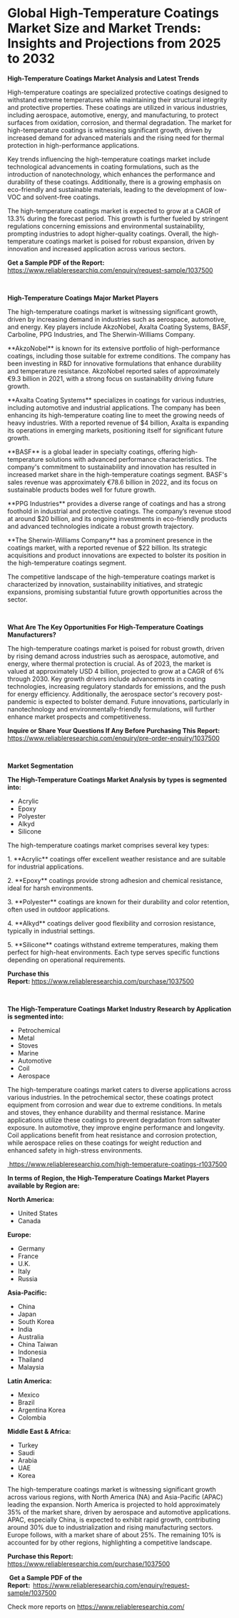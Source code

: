 <p><h1>Global High-Temperature Coatings Market Size and Market Trends: Insights and Projections from 2025 to 2032</h1></p><p><strong>High-Temperature Coatings Market Analysis and Latest Trends</strong></p>
<p><p>High-temperature coatings are specialized protective coatings designed to withstand extreme temperatures while maintaining their structural integrity and protective properties. These coatings are utilized in various industries, including aerospace, automotive, energy, and manufacturing, to protect surfaces from oxidation, corrosion, and thermal degradation. The market for high-temperature coatings is witnessing significant growth, driven by increased demand for advanced materials and the rising need for thermal protection in high-performance applications.</p><p>Key trends influencing the high-temperature coatings market include technological advancements in coating formulations, such as the introduction of nanotechnology, which enhances the performance and durability of these coatings. Additionally, there is a growing emphasis on eco-friendly and sustainable materials, leading to the development of low-VOC and solvent-free coatings. </p><p>The high-temperature coatings market is expected to grow at a CAGR of 13.3% during the forecast period. This growth is further fueled by stringent regulations concerning emissions and environmental sustainability, prompting industries to adopt higher-quality coatings. Overall, the high-temperature coatings market is poised for robust expansion, driven by innovation and increased application across various sectors.</p></p>
<p><strong>Get a Sample PDF of the Report:&nbsp;</strong> <a href="https://www.reliableresearchiq.com/enquiry/request-sample/1037500?utm_campaign=3058&utm_medium=2&utm_source=Github&utm_content=ia&utm_term=21032025&utm_id=high-temperature-coatings">https://www.reliableresearchiq.com/enquiry/request-sample/1037500</a></p>
<p>&nbsp;</p>
<p><strong>High-Temperature Coatings Major Market Players</strong></p>
<p><p>The high-temperature coatings market is witnessing significant growth, driven by increasing demand in industries such as aerospace, automotive, and energy. Key players include AkzoNobel, Axalta Coating Systems, BASF, Carboline, PPG Industries, and The Sherwin-Williams Company.</p><p>**AkzoNobel** is known for its extensive portfolio of high-performance coatings, including those suitable for extreme conditions. The company has been investing in R&D for innovative formulations that enhance durability and temperature resistance. AkzoNobel reported sales of approximately €9.3 billion in 2021, with a strong focus on sustainability driving future growth.</p><p>**Axalta Coating Systems** specializes in coatings for various industries, including automotive and industrial applications. The company has been enhancing its high-temperature coating line to meet the growing needs of heavy industries. With a reported revenue of $4 billion, Axalta is expanding its operations in emerging markets, positioning itself for significant future growth.</p><p>**BASF** is a global leader in specialty coatings, offering high-temperature solutions with advanced performance characteristics. The company's commitment to sustainability and innovation has resulted in increased market share in the high-temperature coatings segment. BASF's sales revenue was approximately €78.6 billion in 2022, and its focus on sustainable products bodes well for future growth.</p><p>**PPG Industries** provides a diverse range of coatings and has a strong foothold in industrial and protective coatings. The company’s revenue stood at around $20 billion, and its ongoing investments in eco-friendly products and advanced technologies indicate a robust growth trajectory.</p><p>**The Sherwin-Williams Company** has a prominent presence in the coatings market, with a reported revenue of $22 billion. Its strategic acquisitions and product innovations are expected to bolster its position in the high-temperature coatings segment.</p><p>The competitive landscape of the high-temperature coatings market is characterized by innovation, sustainability initiatives, and strategic expansions, promising substantial future growth opportunities across the sector.</p></p>
<p>&nbsp;</p>
<p><strong>What Are The Key Opportunities For High-Temperature Coatings Manufacturers?</strong></p>
<p><p>The high-temperature coatings market is poised for robust growth, driven by rising demand across industries such as aerospace, automotive, and energy, where thermal protection is crucial. As of 2023, the market is valued at approximately USD 4 billion, projected to grow at a CAGR of 6% through 2030. Key growth drivers include advancements in coating technologies, increasing regulatory standards for emissions, and the push for energy efficiency. Additionally, the aerospace sector's recovery post-pandemic is expected to bolster demand. Future innovations, particularly in nanotechnology and environmentally-friendly formulations, will further enhance market prospects and competitiveness.</p></p>
<p><strong>Inquire or Share Your Questions If Any Before Purchasing This Report:</strong> <a href="https://www.reliableresearchiq.com/enquiry/pre-order-enquiry/1037500?utm_campaign=3058&utm_medium=2&utm_source=Github&utm_content=ia&utm_term=21032025&utm_id=high-temperature-coatings">https://www.reliableresearchiq.com/enquiry/pre-order-enquiry/1037500</a></p>
<p>&nbsp;</p>
<p><strong>Market Segmentation</strong></p>
<p><strong>The High-Temperature Coatings Market Analysis by types is segmented into:</strong></p>
<p><ul><li>Acrylic</li><li>Epoxy</li><li>Polyester</li><li>Alkyd</li><li>Silicone</li></ul></p>
<p><p>The high-temperature coatings market comprises several key types: </p><p>1. **Acrylic** coatings offer excellent weather resistance and are suitable for industrial applications. </p><p>2. **Epoxy** coatings provide strong adhesion and chemical resistance, ideal for harsh environments. </p><p>3. **Polyester** coatings are known for their durability and color retention, often used in outdoor applications. </p><p>4. **Alkyd** coatings deliver good flexibility and corrosion resistance, typically in industrial settings. </p><p>5. **Silicone** coatings withstand extreme temperatures, making them perfect for high-heat environments. Each type serves specific functions depending on operational requirements.</p></p>
<p><strong>Purchase this Report:&nbsp;</strong><a href="https://www.reliableresearchiq.com/purchase/1037500?utm_campaign=3058&utm_medium=2&utm_source=Github&utm_content=ia&utm_term=21032025&utm_id=high-temperature-coatings">https://www.reliableresearchiq.com/purchase/1037500</a></p>
<p>&nbsp;</p>
<p><strong>The High-Temperature Coatings Market Industry Research by Application is segmented into:</strong></p>
<p><ul><li>Petrochemical</li><li>Metal</li><li>Stoves</li><li>Marine</li><li>Automotive</li><li>Coil</li><li>Aerospace</li></ul></p>
<p><p>The high-temperature coatings market caters to diverse applications across various industries. In the petrochemical sector, these coatings protect equipment from corrosion and wear due to extreme conditions. In metals and stoves, they enhance durability and thermal resistance. Marine applications utilize these coatings to prevent degradation from saltwater exposure. In automotive, they improve engine performance and longevity. Coil applications benefit from heat resistance and corrosion protection, while aerospace relies on these coatings for weight reduction and enhanced safety in high-stress environments.</p></p>
<p><a href="https://www.reliableresearchiq.com/high-temperature-coatings-r1037500?utm_campaign=3058&utm_medium=2&utm_source=Github&utm_content=ia&utm_term=21032025&utm_id=high-temperature-coatings">&nbsp;https://www.reliableresearchiq.com/high-temperature-coatings-r1037500</a></p>
<p><strong>In terms of Region, the High-Temperature Coatings Market Players available by Region are:</strong></p>
<p>
    <p> <strong> North America: </strong>
        <ul>
            <li>United States</li>
            <li>Canada</li>
        </ul>
        </p> 
    <p> <strong> Europe: </strong>
        <ul>
            <li>Germany</li>
            <li>France</li>
            <li>U.K.</li>
            <li>Italy</li>
            <li>Russia</li>
        </ul>
        </p> 
    <p> <strong> Asia-Pacific: </strong>
        <ul>
            <li>China</li>
            <li>Japan</li>
            <li>South Korea</li>
            <li>India</li>
            <li>Australia</li>
            <li>China Taiwan</li>
            <li>Indonesia</li>
            <li>Thailand</li>
            <li>Malaysia</li>
        </ul>
        </p> 
    <p> <strong> Latin America: </strong>
        <ul>
            <li>Mexico</li>
            <li>Brazil</li>
            <li>Argentina Korea</li>
            <li>Colombia</li>
        </ul>
        </p> 
    <p> <strong> Middle East & Africa: </strong>
        <ul>
            <li>Turkey</li>
            <li>Saudi</li>
            <li>Arabia</li>
            <li>UAE</li>
            <li>Korea</li>
        </ul>
    </p>
    </p>
<p><p>The high-temperature coatings market is witnessing significant growth across various regions, with North America (NA) and Asia-Pacific (APAC) leading the expansion. North America is projected to hold approximately 35% of the market share, driven by aerospace and automotive applications. APAC, especially China, is expected to exhibit rapid growth, contributing around 30% due to industrialization and rising manufacturing sectors. Europe follows, with a market share of about 25%. The remaining 10% is accounted for by other regions, highlighting a competitive landscape.</p></p>
<p><strong>Purchase this Report: </strong><a href="https://www.reliableresearchiq.com/purchase/1037500?utm_campaign=3058&utm_medium=2&utm_source=Github&utm_content=ia&utm_term=21032025&utm_id=high-temperature-coatings">https://www.reliableresearchiq.com/purchase/1037500</a></p>
<p>&nbsp;<strong>Get a Sample PDF of the Report:&nbsp;&nbsp;</strong><a href="https://www.reliableresearchiq.com/enquiry/request-sample/1037500?utm_campaign=3058&utm_medium=2&utm_source=Github&utm_content=ia&utm_term=21032025&utm_id=high-temperature-coatings">https://www.reliableresearchiq.com/enquiry/request-sample/1037500</a></p>
<p><strong></strong></p>
<p>Check more reports on <a href="https://www.reliableresearchiq.com/?utm_campaign=3058&utm_medium=2&utm_source=Github&utm_content=ia&utm_term=21032025&utm_id=high-temperature-coatings">https://www.reliableresearchiq.com/</a></p>